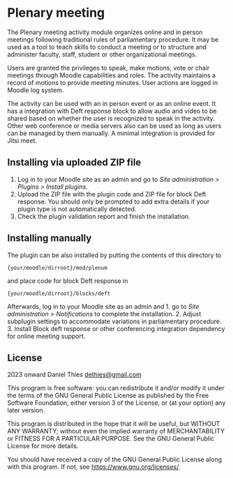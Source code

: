 # Plenary meeting #

The Plenary meeting activity module organizes online and in person
meetings following traditional rules of parliamentary procedure. It may
be used as a tool to teach skills to conduct a meeting or to structure
and administer faculty, staff, student or other organizational meetings.

Users are granted the privileges to speak, make motions, vote or chair
meetings through Moodle capabilities and roles. The activity maintains
a record of motions to provide meeting minutes. User actions are logged
in Moodle log system.

The activity can be used with an in person event or as an online
event. It has a integration with Deft response block to allow audio and
video to be shared based on whether the user is recognized to speak in
the activity. Other web conference or media servers also can be used as
long as users can be managed by them manually. A minimal integration is
provided for Jitsi meet.

## Installing via uploaded ZIP file ##

1. Log in to your Moodle site as an admin and go to _Site administration >
   Plugins > Install plugins_.
2. Upload the ZIP file with the plugin code and ZIP file for block Deft
response. You should only be prompted to add
   extra details if your plugin type is not automatically detected.
3. Check the plugin validation report and finish the installation.

## Installing manually ##

The plugin can be also installed by putting the contents of this
directory to

    {your/moodle/dirroot}/mod/plenum

and place code for block Deft response in

    {your/moodle/dirroot}/blocks/deft

Afterwards, log in to your Moodle site as an admin and 1. go to _Site
administration > Notifications_ to complete the installation.  2. Adjust
subplugin settings to accommodate variations in parliamentary procedure.
3. Install Block deft response or other conferencing integration
dependency for online meeting support.

## License ##

2023 onward Daniel Thies <dethies@gmail.com>

This program is free software: you can redistribute it and/or modify it
under the terms of the GNU General Public License as published by the
Free Software Foundation, either version 3 of the License, or (at your
option) any later version.

This program is distributed in the hope that it will be useful, but
WITHOUT ANY WARRANTY; without even the implied warranty of MERCHANTABILITY
or FITNESS FOR A PARTICULAR PURPOSE.  See the GNU General Public License
for more details.

You should have received a copy of the GNU General Public License along
with this program.  If not, see <https://www.gnu.org/licenses/>.
